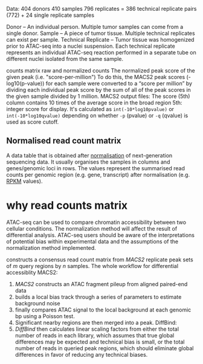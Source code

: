 Data:
404 donors
410 samples
796 replicates = 386 technical replicate pairs (772) + 24 single replicate samples 

Donor – An individual person. Multiple tumor samples can come from a single donor.
Sample – A piece of tumor tissue. Multiple technical replicates can exist per sample.
Technical Replicate – Tumor tissue was homogenized prior to ATAC-seq into a nuclei suspension. Each technical replicate represents an individual ATAC-seq reaction performed in a separate tube on different nuclei isolated from the same sample.

counts matrix
raw and normalized counts
The normalized peak score of the given peak (i.e. "score-per-million")
To do this, the MACS2 peak scores (-log10(p-value)) for each sample were converted to a “score per million” by dividing each individual peak score by the sum of all of the peak scores in the given sample divided by 1 million. 
MACS2 output files:
The score (5th) column contains 10 times of the average score in the broad region
5th: integer score for display. It's calculated as `int(-10*log10pvalue)` or `int(-10*log10qvalue)` depending on whether `-p` (pvalue) or `-q` (qvalue) is used as score cutoff.

## Normalised read count matrix

A data table that is obtained after  [normalisation](https://www.ebi.ac.uk/training/online/glossary/normalisation)  of next-generation sequencing data. It usually organises the samples in columns and genes/genomic loci in rows. The values represent the summarised read counts per genomic region (e.g. gene, transcript) after normalisation (e.g.  [RPKM](https://www.ebi.ac.uk/training/online/glossary/rpkm)  values).

# why read counts matrix
ATAC-seq can be used to compare chromatin accessibility between two cellular conditions.
The normalization method will affect the result of differential analysis.
ATAC-seq users should be aware of the interpretations of potential bias within experimental data and the assumptions of the normalization method implemented.

constructs a consensus read count matrix from _MACS2_ replicate peak sets of _m_ query regions by _n_ samples.
The whole workflow for differential accessiblity
MACS2:
1. _MACS2_ constructs an ATAC fragment pileup from aligned paired-end data
2. builds a local bias track through a series of parameters to estimate background noise
3. finally compares ATAC signal to the local background at each genomic bp using a Poisson test.
4. Significant nearby regions are then merged into a peak.
DiffBind:
1. _DiffBind_ then calculates linear scaling factors from either the total number of reads in each library, which assumes that true global differences may be expected and technical bias is small, or the total number of reads in queried peak regions, which should eliminate global differences in favor of reducing any technical biases.

<!--stackedit_data:
eyJoaXN0b3J5IjpbLTE3ODE2MDkwOTksLTIxMzQ2NDUzOTUsMT
k2ODM4OTc4NCw3MjAyOTA3ODYsLTEyMTEwOTYyNCwtMTgwMTk1
MzEwNywxNjU5MzY4OTI1LC0xNDM2MjM3NzI0LDIxMDA5OTI3MS
wzNDI0Mzg2NDAsLTIwNzQ3MDgyMDEsLTE2NTc5MTg4NTgsLTU1
NjM5Nzk3MiwtMTQ4MjU1NjgwNCwtOTYyMTQ0MzcyLDEyMjY5Mz
QxMzAsLTE2MTUyNzg4MDQsLTE1OTY5MTExNTEsMTE0MTY2NzQx
MCw0NDI4NDcwNDBdfQ==
-->